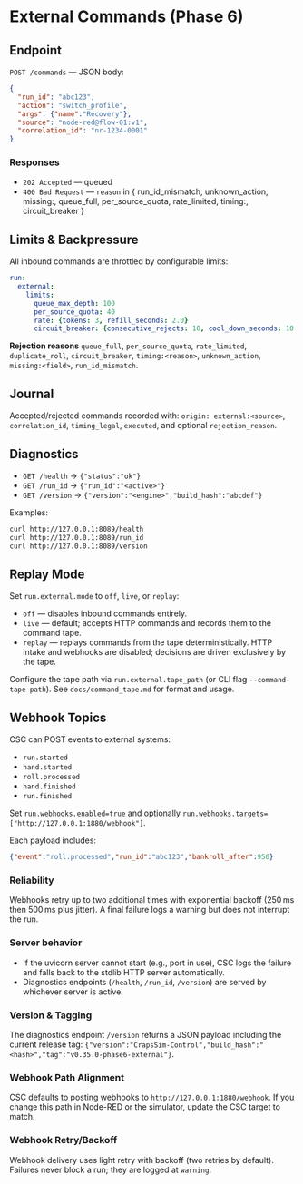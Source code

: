 # External Commands (Phase 6)

## Endpoint
`POST /commands` — JSON body:
```json
{
  "run_id": "abc123",
  "action": "switch_profile",
  "args": {"name":"Recovery"},
  "source": "node-red@flow-01:v1",
  "correlation_id": "nr-1234-0001"
}
```

### Responses
- `202 Accepted` — queued
- `400 Bad Request` — `reason` in { run_id_mismatch, unknown_action, missing:<field>, queue_full, per_source_quota, rate_limited, timing:<reason>, circuit_breaker }

## Limits & Backpressure
All inbound commands are throttled by configurable limits:

```yaml
run:
  external:
    limits:
      queue_max_depth: 100
      per_source_quota: 40
      rate: {tokens: 3, refill_seconds: 2.0}
      circuit_breaker: {consecutive_rejects: 10, cool_down_seconds: 10.0}
```

**Rejection reasons**
`queue_full`, `per_source_quota`, `rate_limited`, `duplicate_roll`, `circuit_breaker`, `timing:<reason>`, `unknown_action`, `missing:<field>`, `run_id_mismatch`.

## Journal
Accepted/rejected commands recorded with:
`origin: external:<source>`, `correlation_id`, `timing_legal`, `executed`, and optional `rejection_reason`.

## Diagnostics
- `GET /health` → `{"status":"ok"}`
- `GET /run_id` → `{"run_id":"<active>"}`
- `GET /version` → `{"version":"<engine>","build_hash":"abcdef"}`

Examples:
```bash
curl http://127.0.0.1:8089/health
curl http://127.0.0.1:8089/run_id
curl http://127.0.0.1:8089/version
```

## Replay Mode

Set `run.external.mode` to `off`, `live`, or `replay`:

- `off` — disables inbound commands entirely.
- `live` — default; accepts HTTP commands and records them to the command tape.
- `replay` — replays commands from the tape deterministically. HTTP intake and webhooks are disabled; decisions are driven exclusively by the tape.

Configure the tape path via `run.external.tape_path` (or CLI flag `--command-tape-path`).
See `docs/command_tape.md` for format and usage.

## Webhook Topics

CSC can POST events to external systems:
- `run.started`
- `hand.started`
- `roll.processed`
- `hand.finished`
- `run.finished`

Set `run.webhooks.enabled=true` and optionally `run.webhooks.targets=["http://127.0.0.1:1880/webhook"]`.

Each payload includes:
```json
{"event":"roll.processed","run_id":"abc123","bankroll_after":950}
```

### Reliability

Webhooks retry up to two additional times with exponential backoff (250 ms then 500 ms plus jitter). A final failure logs a warning but does not interrupt the run.

### Server behavior
- If the uvicorn server cannot start (e.g., port in use), CSC logs the failure and falls back to the stdlib HTTP server automatically.
- Diagnostics endpoints (`/health`, `/run_id`, `/version`) are served by whichever server is active.

### Version & Tagging
The diagnostics endpoint `/version` returns a JSON payload including the current release tag:
`{"version":"CrapsSim-Control","build_hash":"<hash>","tag":"v0.35.0-phase6-external"}`.

### Webhook Path Alignment
CSC defaults to posting webhooks to `http://127.0.0.1:1880/webhook`. If you change this path in Node-RED or the simulator, update the CSC target to match.

### Webhook Retry/Backoff
Webhook delivery uses light retry with backoff (two retries by default). Failures never block a run; they are logged at `warning`.
